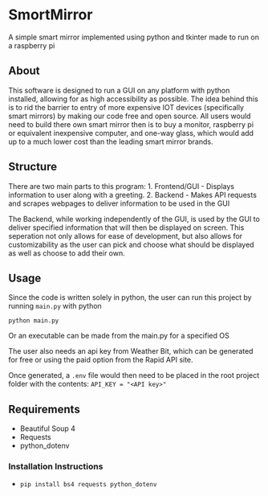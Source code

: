 # SmortMirror
A simple smart mirror implemented using python and tkinter made to run on a raspberry pi

## About
This software is designed to run a GUI on any platform with python installed, allowing
for as high accessibility as possible. The idea behind this is to rid the barrier
to entry of more expensive IOT devices (specifically smart mirrors) by making our code
free and open source. All users would need to build there own smart mirror then is to 
buy a monitor, raspberry pi or equivalent inexpensive computer, and one-way glass, which 
would add up to a much lower cost than the leading smart mirror brands.

## Structure
There are two main parts to this program:
    1. Frontend/GUI
        - Displays information to user along with a greeting.
    2. Backend
        - Makes API requests and scrapes webpages to deliver information to be used in the GUI

The Backend, while working independently of the GUI, is used by the GUI to deliver specified
information that will then be displayed on screen. This seperation not only allows for ease
of development, but also allows for customizability as the user can pick and choose what should
be displayed as well as choose to add their own.

## Usage
Since the code is written solely in python, the user can run this project by running `main.py`
with python

`python main.py`

Or an executable can be made from the main.py for a specified OS

The user also needs an api key from Weather Bit, which can be generated for free or using the paid option from
the Rapid API site.

Once generated, a `.env` file would then need to be placed in the root project folder with the contents:
`API_KEY = "<API key>"`

## Requirements
- Beautiful Soup 4
- Requests
- python_dotenv

### Installation Instructions
- `pip install bs4 requests python_dotenv`